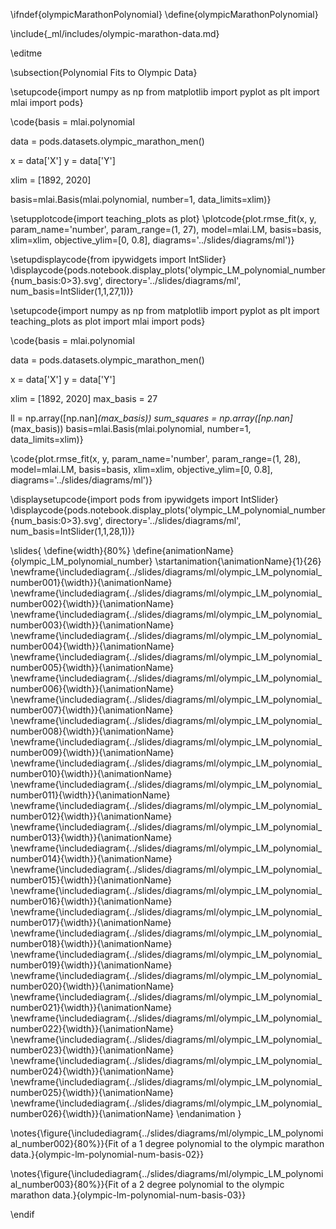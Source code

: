\ifndef{olympicMarathonPolynomial}
\define{olympicMarathonPolynomial}

\include{_ml/includes/olympic-marathon-data.md}

\editme

\subsection{Polynomial Fits to Olympic Data}

\setupcode{import numpy as np
from matplotlib import pyplot as plt
import mlai
import pods}

\code{basis = mlai.polynomial

data = pods.datasets.olympic_marathon_men()

x = data['X']
y = data['Y']

xlim = [1892, 2020]

basis=mlai.Basis(mlai.polynomial, number=1, data_limits=xlim)}

\setupplotcode{import teaching_plots as plot}
\plotcode{plot.rmse_fit(x, y, param_name='number', param_range=(1, 27), 
              model=mlai.LM, 
			  basis=basis,
              xlim=xlim, objective_ylim=[0, 0.8],
              diagrams='../slides/diagrams/ml')}

\setupdisplaycode{from ipywidgets import IntSlider}
\displaycode{pods.notebook.display_plots('olympic_LM_polynomial_number{num_basis:0>3}.svg',
                            directory='../slides/diagrams/ml', 
                            num_basis=IntSlider(1,1,27,1))}


\setupcode{import numpy as np
from matplotlib import pyplot as plt
import teaching_plots as plot
import mlai
import pods}

\code{basis = mlai.polynomial

data = pods.datasets.olympic_marathon_men()

x = data['X']
y = data['Y']

xlim = [1892, 2020]
max_basis = 27

ll = np.array([np.nan]*(max_basis))
sum_squares = np.array([np.nan]*(max_basis))
basis=mlai.Basis(mlai.polynomial, number=1, data_limits=xlim)}

\code{plot.rmse_fit(x, y, param_name='number', param_range=(1, 28), 
              model=mlai.LM, basis=basis, 
              xlim=xlim, objective_ylim=[0, 0.8],
              diagrams='../slides/diagrams/ml')}

\displaysetupcode{import pods
from ipywidgets import IntSlider}
\displaycode{pods.notebook.display_plots('olympic_LM_polynomial_number{num_basis:0>3}.svg',
                            directory='../slides/diagrams/ml', 
                            num_basis=IntSlider(1,1,28,1))}
                            



\slides{
\define{width}{80%}
\define{animationName}{olympic_LM_polynomial_number}
\startanimation{\animationName}{1}{26}
\newframe{\includediagram{../slides/diagrams/ml/olympic_LM_polynomial_number001}{\width}}{\animationName}
\newframe{\includediagram{../slides/diagrams/ml/olympic_LM_polynomial_number002}{\width}}{\animationName}
\newframe{\includediagram{../slides/diagrams/ml/olympic_LM_polynomial_number003}{\width}}{\animationName}
\newframe{\includediagram{../slides/diagrams/ml/olympic_LM_polynomial_number004}{\width}}{\animationName}
\newframe{\includediagram{../slides/diagrams/ml/olympic_LM_polynomial_number005}{\width}}{\animationName}
\newframe{\includediagram{../slides/diagrams/ml/olympic_LM_polynomial_number006}{\width}}{\animationName}
\newframe{\includediagram{../slides/diagrams/ml/olympic_LM_polynomial_number007}{\width}}{\animationName}
\newframe{\includediagram{../slides/diagrams/ml/olympic_LM_polynomial_number008}{\width}}{\animationName}
\newframe{\includediagram{../slides/diagrams/ml/olympic_LM_polynomial_number009}{\width}}{\animationName}
\newframe{\includediagram{../slides/diagrams/ml/olympic_LM_polynomial_number010}{\width}}{\animationName}
\newframe{\includediagram{../slides/diagrams/ml/olympic_LM_polynomial_number011}{\width}}{\animationName}
\newframe{\includediagram{../slides/diagrams/ml/olympic_LM_polynomial_number012}{\width}}{\animationName}
\newframe{\includediagram{../slides/diagrams/ml/olympic_LM_polynomial_number013}{\width}}{\animationName}
\newframe{\includediagram{../slides/diagrams/ml/olympic_LM_polynomial_number014}{\width}}{\animationName}
\newframe{\includediagram{../slides/diagrams/ml/olympic_LM_polynomial_number015}{\width}}{\animationName}
\newframe{\includediagram{../slides/diagrams/ml/olympic_LM_polynomial_number016}{\width}}{\animationName}
\newframe{\includediagram{../slides/diagrams/ml/olympic_LM_polynomial_number017}{\width}}{\animationName}
\newframe{\includediagram{../slides/diagrams/ml/olympic_LM_polynomial_number018}{\width}}{\animationName}
\newframe{\includediagram{../slides/diagrams/ml/olympic_LM_polynomial_number019}{\width}}{\animationName}
\newframe{\includediagram{../slides/diagrams/ml/olympic_LM_polynomial_number020}{\width}}{\animationName}
\newframe{\includediagram{../slides/diagrams/ml/olympic_LM_polynomial_number021}{\width}}{\animationName}
\newframe{\includediagram{../slides/diagrams/ml/olympic_LM_polynomial_number022}{\width}}{\animationName}
\newframe{\includediagram{../slides/diagrams/ml/olympic_LM_polynomial_number023}{\width}}{\animationName}
\newframe{\includediagram{../slides/diagrams/ml/olympic_LM_polynomial_number024}{\width}}{\animationName}
\newframe{\includediagram{../slides/diagrams/ml/olympic_LM_polynomial_number025}{\width}}{\animationName}
\newframe{\includediagram{../slides/diagrams/ml/olympic_LM_polynomial_number026}{\width}}{\animationName}
\endanimation
}

\notes{\figure{\includediagram{../slides/diagrams/ml/olympic_LM_polynomial_number002}{80%}}{Fit of a 1 degree polynomial to the olympic marathon data.}{olympic-lm-polynomial-num-basis-02}}

\notes{\figure{\includediagram{../slides/diagrams/ml/olympic_LM_polynomial_number003}{80%}}{Fit of a 2 degree polynomial to the olympic marathon data.}{olympic-lm-polynomial-num-basis-03}}



                            
\endif
